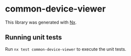 # common-device-viewer

This library was generated with [Nx](https://nx.dev).

## Running unit tests

Run `nx test common-device-viewer` to execute the unit tests.
